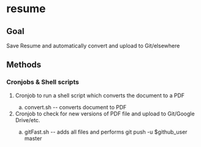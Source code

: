 # resume

## Goal
Save Resume and automatically convert and upload to Git/elsewhere

## Methods

### Cronjobs & Shell scripts
<ol type="1">
 <li>Cronjob to run a shell script which converts the document to a PDF</li>
 <ol type="a">
  <li>convert.sh -- converts document to PDF</li>
 </ol>
 <li>Cronjob to check for new versions of PDF file and upload to Git/Google Drive/etc.</li> 
 <ol type="a">
   <li>gitFast.sh -- adds all files and performs git push -u $github_user master</li>
 </ol>
</ol>

 

